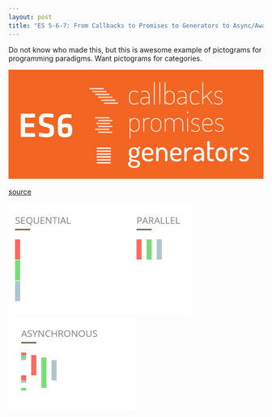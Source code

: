 ```yaml
---
layout: post
title: "ES 5-6-7: From Callbacks to Promises to Generators to Async/Await"
---
```


Do not know who made this, but this is awesome example of pictograms for programming paradigms. Want pictograms for categories.

![](/assets/posts/es-5-6-7-from-callbacks-to-promises-to-generators-to-async-await/pictograms.png)

[source](https://medium.com/@rdsubhas/es6-from-callbacks-to-promises-to-generators-87f1c0cd8f2e)


![](/assets/posts/es-5-6-7-from-callbacks-to-promises-to-generators-to-async-await/futures-01.png)
![](/assets/posts/es-5-6-7-from-callbacks-to-promises-to-generators-to-async-await/futures-02.png)
